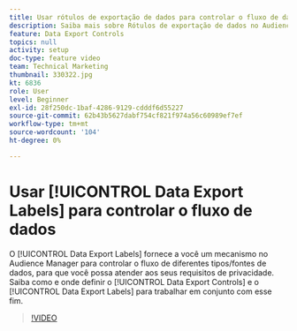 ```yaml
---
title: Usar rótulos de exportação de dados para controlar o fluxo de dados
description: Saiba mais sobre Rótulos de exportação de dados no Audience Manager. Eles fornecem um mecanismo no Audience Manager para controlar o fluxo de diferentes tipos/fontes de dados, para que você possa atender aos seus requisitos de privacidade. Saiba como e onde definir os Controles de exportação de dados e os Rótulos de exportação de dados para trabalhar em conjunto com esse fim.
feature: Data Export Controls
topics: null
activity: setup
doc-type: feature video
team: Technical Marketing
thumbnail: 330322.jpg
kt: 6836
role: User
level: Beginner
exl-id: 28f250dc-1baf-4286-9129-cdddf6d55227
source-git-commit: 62b43b5627dabf754cf821f974a56c60989ef7ef
workflow-type: tm+mt
source-wordcount: '104'
ht-degree: 0%

---
```


# Usar [!UICONTROL Data Export Labels] para controlar o fluxo de dados

O [!UICONTROL Data Export Labels] fornece a você um mecanismo no Audience Manager para controlar o fluxo de diferentes tipos/fontes de dados, para que você possa atender aos seus requisitos de privacidade. Saiba como e onde definir o [!UICONTROL Data Export Controls] e o [!UICONTROL Data Export Labels] para trabalhar em conjunto com esse fim.

>[!VIDEO](https://video.tv.adobe.com/v/3413368/?quality=12&learn=on&captions=por_br)
